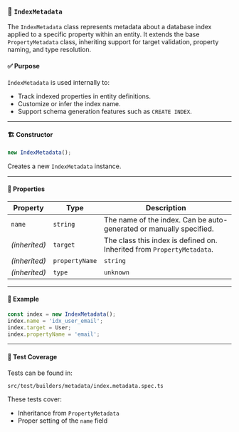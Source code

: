 ### 📘 `IndexMetadata`

The `IndexMetadata` class represents metadata about a database index applied to a specific property within an entity. It extends the base `PropertyMetadata` class, inheriting support for target validation, property naming, and type resolution.

#### ✅ Purpose

`IndexMetadata` is used internally to:

- Track indexed properties in entity definitions.
- Customize or infer the index name.
- Support schema generation features such as `CREATE INDEX`.

---

#### 🏗️ Constructor

```ts
new IndexMetadata();
```

Creates a new `IndexMetadata` instance.

---

#### 📌 Properties

| Property        | Type     | Description                                                                 |
|-----------------|----------|-----------------------------------------------------------------------------|
| `name`          | `string` | The name of the index. Can be auto-generated or manually specified.         |
| *(inherited)*   | `target` | The class this index is defined on. Inherited from `PropertyMetadata`.      |
| *(inherited)*   | `propertyName` | `string` | The name of the property this metadata applies to.         |
| *(inherited)*   | `type`   | `unknown` | The resolved type of the property.                                 |

---

#### 🧪 Example

```ts
const index = new IndexMetadata();
index.name = 'idx_user_email';
index.target = User;
index.propertyName = 'email';
```

---

#### 🧪 Test Coverage

Tests can be found in:

```
src/test/builders/metadata/index.metadata.spec.ts
```

These tests cover:

- Inheritance from `PropertyMetadata`
- Proper setting of the `name` field
